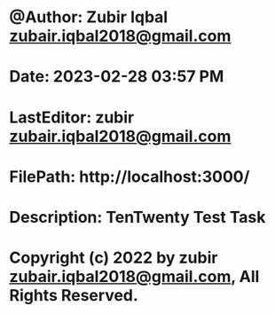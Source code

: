 # @Author: Zubir Iqbal zubair.iqbal2018@gmail.com

# Date: 2023-02-28 03:57 PM

# LastEditor: zubir zubair.iqbal2018@gmail.com

# FilePath: http://localhost:3000/

# Description: TenTwenty Test Task

# Copyright (c) 2022 by zubir zubair.iqbal2018@gmail.com, All Rights Reserved.
